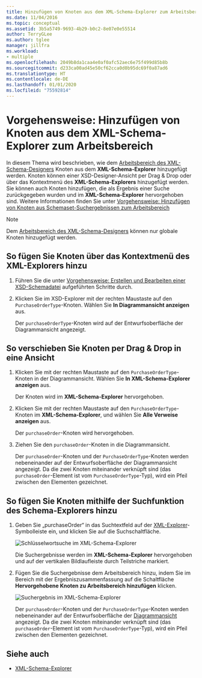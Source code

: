 ```yaml
---
title: Hinzufügen von Knoten aus dem XML-Schema-Explorer zum Arbeitsbereich
ms.date: 11/04/2016
ms.topic: conceptual
ms.assetid: 3b5a5749-9693-4b29-b0c2-8e07e0e55514
author: TerryGLee
ms.author: tglee
manager: jillfra
ms.workload:
- multiple
ms.openlocfilehash: 2049b8da1caa4e0af0afc52aec6e75f499d85b8b
ms.sourcegitcommit: d233ca00ad45e50cf62cca0d0b95dc69f0a87ad6
ms.translationtype: HT
ms.contentlocale: de-DE
ms.lasthandoff: 01/01/2020
ms.locfileid: "75592814"
---
```

# <a name="how-to-add-nodes-to-the-workspace-from-the-xml-schema-explorer"></a>Vorgehensweise: Hinzufügen von Knoten aus dem XML-Schema-Explorer zum Arbeitsbereich

In diesem Thema wird beschrieben, wie dem [Arbeitsbereich des XML-Schema-Designers](../xml-tools/xml-schema-designer-workspace.md) Knoten aus dem **XML-Schema-Explorer** hinzugefügt werden. Knoten können einer XSD-Designer-Ansicht per Drag & Drop oder über das Kontextmenü des **XML-Schema-Explorers** hinzugefügt werden. Sie können auch Knoten hinzufügen, die als Ergebnis einer Suche zurückgegeben wurden und im **XML-Schema-Explorer** hervorgehoben sind. Weitere Informationen finden Sie unter [Vorgehensweise: Hinzufügen von Knoten aus Schemaset-Suchergebnissen zum Arbeitsbereich](../xml-tools/how-to-add-schema-set-search-result-nodes-to-the-workspace.md)

> [!NOTE]
> Dem [Arbeitsbereich des XML-Schema-Designers](../xml-tools/xml-schema-designer-workspace.md) können nur globale Knoten hinzugefügt werden.

## <a name="to-add-nodes-through-the-xml-explorer-context-menu"></a>So fügen Sie Knoten über das Kontextmenü des XML-Explorers hinzu

1. Führen Sie die unter [Vorgehensweise: Erstellen und Bearbeiten einer XSD-Schemadatei](../xml-tools/how-to-create-and-edit-an-xsd-schema-file.md) aufgeführten Schritte durch.

2. Klicken Sie im XSD-Explorer mit der rechten Maustaste auf den `PurchaseOrderType`-Knoten. Wählen Sie **In Diagrammansicht anzeigen** aus.

     Der `purchaseOrderType`-Knoten wird auf der Entwurfsoberfläche der Diagrammansicht angezeigt.

## <a name="to-drag-and-drop-a-node-on-to-a-view"></a>So verschieben Sie Knoten per Drag &amp; Drop in eine Ansicht

1. Klicken Sie mit der rechten Maustaste auf den `PurchaseOrderType`-Knoten in der Diagrammansicht. Wählen Sie **In XML-Schema-Explorer anzeigen** aus.

     Der Knoten wird im **XML-Schema-Explorer** hervorgehoben.

2. Klicken Sie mit der rechten Maustaste auf den `PurchaseOrderType`-Knoten im **XML-Schema-Explorer**, und wählen Sie **Alle Verweise anzeigen** aus.

     Der `purchaseOrder`-Knoten wird hervorgehoben.

3. Ziehen Sie den `purchaseOrder`-Knoten in die Diagrammansicht.

     Der `purchaseOrder`-Knoten und der `PurchaseOrderType`-Knoten werden nebeneinander auf der Entwurfsoberfläche der Diagrammansicht angezeigt. Da die zwei Knoten miteinander verknüpft sind (das `purchaseOrder`-Element ist vom `PurchaseOrderType`-Typ), wird ein Pfeil zwischen den Elementen gezeichnet.

## <a name="to-add-nodes-using-the-schema-explorer-search-capability"></a>So fügen Sie Knoten mithilfe der Suchfunktion des Schema-Explorers hinzu

1. Geben Sie „purchaseOrder“ in das Suchtextfeld auf der [XML-Explorer](../xml-tools/xml-schema-explorer.md)-Symbolleiste ein, und klicken Sie auf die Suchschaltfläche.

     ![Schlüsselwortsuche im XML-Schema-Explorer](../xml-tools/media/schemaexplorersearch.gif)

     Die Suchergebnisse werden im **XML-Schema-Explorer** hervorgehoben und auf der vertikalen Bildlaufleiste durch Teilstriche markiert.

2. Fügen Sie die Suchergebnisse dem Arbeitsbereich hinzu, indem Sie im Bereich mit der Ergebniszusammenfassung auf die Schaltfläche **Hervorgehobene Knoten zu Arbeitsbereich hinzufügen** klicken.

     ![Suchergebnis im XML-Schema-Explorer](../xml-tools/media/schemaexplorersearchresult.gif)

     Der `purchaseOrder`-Knoten und der `PurchaseOrderType`-Knoten werden nebeneinander auf der Entwurfsoberfläche der [Diagrammansicht](../xml-tools/graph-view.md) angezeigt. Da die zwei Knoten miteinander verknüpft sind (das `purchaseOrder`-Element ist vom `PurchaseOrderType`-Typ), wird ein Pfeil zwischen den Elementen gezeichnet.

## <a name="see-also"></a>Siehe auch

- [XML-Schema-Explorer](../xml-tools/xml-schema-explorer.md)
